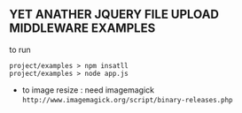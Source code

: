 ## YET ANATHER JQUERY FILE UPLOAD MIDDLEWARE EXAMPLES

to run

```
project/examples > npm insatll
project/examples > node app.js
```

- to image resize : need imagemagick `http://www.imagemagick.org/script/binary-releases.php`